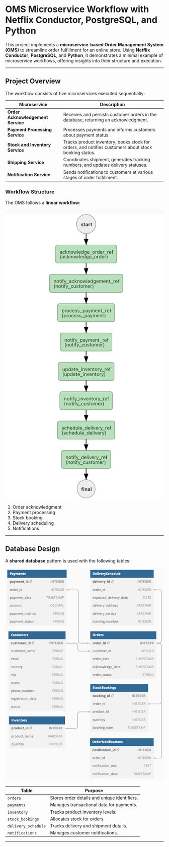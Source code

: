 # OMS Microservice Workflow with Netflix Conductor, PostgreSQL, and Python

This project implements a **microservice-based Order Management System (OMS)** to streamline order fulfillment for an online store. Using **Netflix Conductor**, **PostgreSQL**, and **Python**, it demonstrates a minimal example of microservice workflows, offering insights into their structure and execution.

---

## Project Overview

The workflow consists of five microservices executed sequentially:

| **Microservice**                 |          **Description**                                                                            |
|----------------------------------|-----------------------------------------------------------------------------------------------------|
| **Order Acknowledgement Service**| Receives and persists customer orders in the database, returning an acknowledgment.                 |
| **Payment Processing Service**   | Processes payments and informs customers about payment status.                                      |
| **Stock and Inventory Service**  | Tracks product inventory, books stock for orders, and notifies customers about stock booking status.|
| **Shipping Service**             | Coordinates shipment, generates tracking numbers, and updates delivery statuses.                    |
| **Notification Service**         | Sends notifications to customers at various stages of order fulfillment.                            |

### Workflow Structure
The OMS follows a **linear workflow**:

![OSM Workflow](images/OMS_Workflow.png)

1. Order acknowledgment
2. Payment processing
3. Stock booking
4. Delivery scheduling
5. Notifications

---

## Database Design

A **shared database** pattern is used with the following tables:

![OSM ERD](images/OMS_ERD.png)

| **Table**                | **Purpose**                                                                                                       |
|--------------------------|-------------------------------------------------------------------------------------------------------------------|
| `orders`                 | Stores order details and unique identifiers.                                                                      |
| `payments`               | Manages transactional data for payments.                                                                          |
| `inventory`              | Tracks product inventory levels.                                                                                  |
| `stock_bookings`         | Allocates stock for orders.                                                                                       |
| `delivery_schedule`      | Tracks delivery and shipment details.                                                                             |
| `notifications`          | Manages customer notifications.                                                                                   |

---
